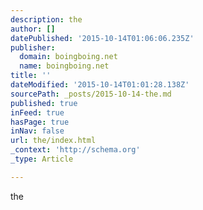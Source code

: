 ```yaml
---
description: the
author: []
datePublished: '2015-10-14T01:06:06.235Z'
publisher:
  domain: boingboing.net
  name: boingboing.net
title: ''
dateModified: '2015-10-14T01:01:28.138Z'
sourcePath: _posts/2015-10-14-the.md
published: true
inFeed: true
hasPage: true
inNav: false
url: the/index.html
_context: 'http://schema.org'
_type: Article

---
```

the